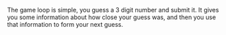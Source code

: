 The game loop is simple, you guess a 3 digit number and submit it. It gives you some information about how close your guess was, and then you use that information to form your next guess.
